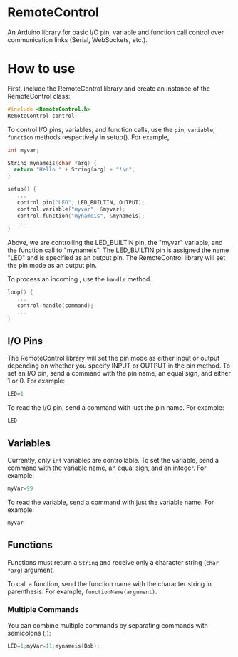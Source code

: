# RemoteControl
An Arduino library for basic I/O pin, variable and function call control over communication links (Serial, WebSockets, etc.).

# How to use
First, include the RemoteControl library and create an instance of the RemoteControl class:
```cpp
#include <RemoteControl.h>
RemoteControl control;
```

To control I/O pins, variables, and function calls, use the ```pin```, ```variable```, ```function``` methods respectively in setup(). For example,

```cpp
int myvar;

String mynameis(char *arg) {
  return "Hello " + String(arg) + "!\n";
}

setup() {
   ... 
   control.pin("LED", LED_BUILTIN, OUTPUT);
   control.variable("myvar", &myvar);
   control.function("mynameis", &mynameis);
   ...
}
```
Above, we are controlling the LED_BUILTIN pin, the "myvar" variable, and the function call to "mynameis". The LED_BUILTIN pin is assigned the name "LED" and is specified as an output pin. The RemoteControl library will set the pin mode as an output pin.

To process an incoming , use the ```handle``` method.
```cpp
loop() {
   ...
   control.handle(command);
   ...
}
```

## I/O Pins

The RemoteControl library will set the pin mode as either input or output depending on whether you specify INPUT or OUTPUT in the pin method. To set an I/O pin, send a command with the pin name, an equal sign, and either 1 or 0. For example:
```cpp
LED=1
```

To read the I/O pin, send a command with just the pin name. For example:
```cpp
LED
```

## Variables
Currently, only ```int``` variables are controllable. To set the variable, send a command with the variable name, an equal sign, and an integer. For example:
```cpp
myVar=99
```

To read the variable, send a command with just the variable name. For example:
```cpp
myVar
```

## Functions
Functions must return a ```String``` and receive only a character string (```char *arg```) argument.

To call a function, send the function name with the character string in parenthesis. For example, ```functionName(argument)```.

### Multiple Commands
You can combine multiple commands by separating commands with semicolons (;):
```cpp
LED=1;myVar=11;mynameis(Bob);
```